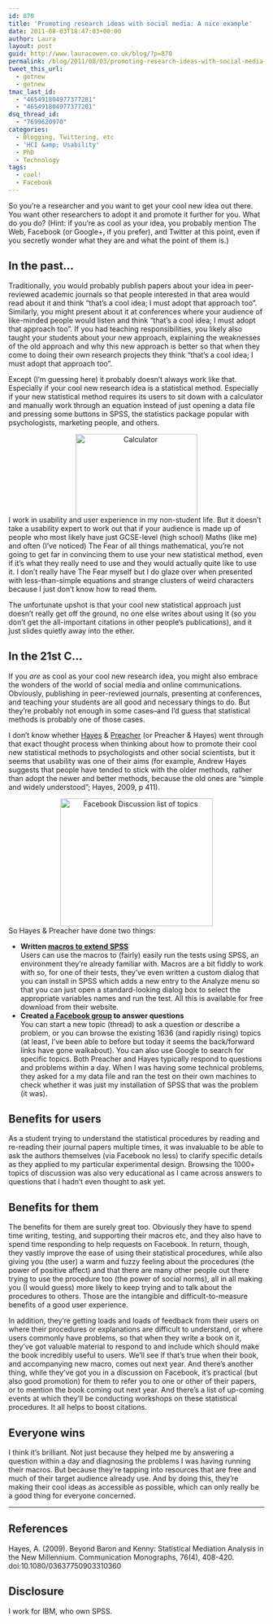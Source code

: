 ```yaml
---
id: 870
title: 'Promoting research ideas with social media: A nice example'
date: 2011-08-03T18:47:03+00:00
author: Laura
layout: post
guid: http://www.lauracowen.co.uk/blog/?p=870
permalink: /blog/2011/08/03/promoting-research-ideas-with-social-media-a-nice-example/
tweet_this_url:
  - getnew
  - getnew
tmac_last_id:
  - "465491804977377281"
  - "465491804977377281"
dsq_thread_id:
  - "7699620970"
categories:
  - Blogging, Twittering, etc
  - 'HCI &amp; Usability'
  - PhD
  - Technology
tags:
  - cool!
  - Facebook
---
```

So you&#8217;re a researcher and you want to get your cool new idea out there. You want other researchers to adopt it and promote it further for you. What do you do? (Hint: if you&#8217;re as cool as your idea, you probably mention The Web, Facebook (or Google+, if you prefer), and Twitter at this point, even if you secretly wonder what they are and what the point of them is.)

## In the past&#8230;

Traditionally, you would probably publish papers about your idea in peer-reviewed academic journals so that people interested in that area would read about it and think &#8220;that&#8217;s a cool idea; I must adopt that approach too&#8221;. Similarly, you might present about it at conferences where your audience of like-minded people would listen and think &#8220;that&#8217;s a cool idea; I must adopt that approach too&#8221;. If you had teaching responsibilities, you likely also taught your students about your new approach, explaining the weaknesses of the old approach and why this new approach is better so that when they come to doing their own research projects they think &#8220;that&#8217;s a cool idea; I must adopt that approach too&#8221;.

Except (I&#8217;m guessing here) it probably doesn&#8217;t always work like that. Especially if your cool new research idea is a statistical method. Especially if your new statistical method requires its users to sit down with a calculator and manually work through an equation instead of just opening a data file and pressing some buttons in SPSS, the statistics package popular with psychologists, marketing people, and others.

<center>
  <a title="Calculator by Dottie Mae, on Flickr" href="http://www.flickr.com/photos/dottiemae/5188013034/"><img class="aligncenter" src="http://farm2.static.flickr.com/1022/5188013034_a635bde2de_m.jpg" alt="Calculator" width="240" height="160" /></a>
</center>I work in usability and user experience in my non-student life. But it doesn&#8217;t take a usability expert to work out that if your audience is made up of people who most likely have just GCSE-level (high school) Maths (like me) and often (I&#8217;ve noticed) The Fear of all things mathematical, you&#8217;re not going to get far in convincing them to use your new statistical method, even if it&#8217;s what they really need to use and they would actually quite like to use it. I don&#8217;t really have The Fear myself but I do glaze over when presented with less-than-simple equations and strange clusters of weird characters because I just don&#8217;t know how to read them.

The unfortunate upshot is that your cool new statistical approach just doesn&#8217;t really get off the ground, no one else writes about using it (so you don&#8217;t get the all-important citations in other people&#8217;s publications), and it just slides quietly away into the ether.

## In the 21st C&#8230;

If you _are_ as cool as your cool new research idea, you might also embrace the wonders of the world of social media and online communications. Obviously, publishing in peer-reviewed journals, presenting at conferences, and teaching your students are all good and necessary things to do. But they&#8217;re probably not enough in some cases&#8211;and I&#8217;d guess that statistical methods is probably one of those cases.

I don&#8217;t know whether <a title="Andrew Hayes's website" href="http://www.afhayes.com/" target="_blank">Hayes</a> & <a title="Kristopher Preacher's website" href="http://www.people.ku.edu/~preacher/" target="_blank">Preacher</a> (or Preacher & Hayes) went through that exact thought process when thinking about how to promote their cool new statistical methods to psychologists and other social scientists, but it seems that usability was one of their aims (for example, Andrew Hayes suggests that people have tended to stick with the older methods, rather than adopt the newer and better methods, because the old ones are &#8220;simple and widely understood&#8221;; Hayes, 2009, p 411).

<center>
  <a href="http://www.facebook.com/group.php?gid=44574520333&v=app_2373072738"><img class="aligncenter size-medium wp-image-871" title="Facebook Discussion list of topics" src="http://www.lauracowen.co.uk/blog/wp-content/uploads/2011/08/modemed-facebook-screenshot-300x251.png" alt="Facebook Discussion list of topics" width="300" height="251" /></a>
</center>So Hayes & Preacher have done two things:

  * **Written <a title="Macros for SPSS on Andrew Hayes's website" href="http://www.afhayes.com/spss-sas-and-mplus-macros-and-code.html" target="_blank">macros to extend SPSS</a>**  
    Users can use the macros to (fairly) easily run the tests using SPSS, an environment they&#8217;re already familiar with. Macros are a bit fiddly to work with so, for one of their tests, they&#8217;ve even written a custom dialog that you can install in SPSS which adds a new entry to the Analyze menu so that you can just open a standard-looking dialog box to select the appropriate variables names and run the test. All this is available for free download from their website.
  * **Created <a title="Moderated Mediation Facebook Group" href="http://www.facebook.com/group.php?gid=44574520333&v=app_2373072738" target="_blank">a Facebook group</a> to answer questions**  
    You can start a new topic (thread) to ask a question or describe a problem, or you can browse the existing 1636 (and rapidly rising) topics (at least, I&#8217;ve been able to before but today it seems the back/forward links have gone walkabout). You can also use Google to search for specific topics. Both Preacher and Hayes typically respond to questions and problems within a day. When I was having some technical problems, they asked for a my data file and ran the test on their own machines to check whether it was just my installation of SPSS that was the problem (it was).

## Benefits for users

As a student trying to understand the statistical procedures by reading and re-reading their journal papers multiple times, it was invaluable to be able to ask the authors themselves (via Facebook no less) to clarify specific details as they applied to my particular experimental design. Browsing the 1000+ topics of discussion was also very educational as I came across answers to questions that I hadn&#8217;t even thought to ask yet.

## Benefits for them

The benefits for them are surely great too. Obviously they have to spend time writing, testing, and supporting their macros etc, and they also have to spend time responding to help requests on Facebook. In return, though, they vastly improve the ease of using their statistical procedures, while also giving you (the user) a warm and fuzzy feeling about the procedures (the power of positive affect) and that there are many other people out there trying to use the procedure too (the power of social norms), all in all making you (I would guess) more likely to keep trying and to talk about the procedures to others. Those are the intangible and difficult-to-measure benefits of a good user experience.

In addition, they&#8217;re getting loads and loads of feedback from their users on where their procedures or explanations are difficult to understand, or where users commonly have problems, so that when they write a book on it, they&#8217;ve got valuable material to respond to and include which should make the book incredibly useful to users. We&#8217;ll see if that&#8217;s true when their book, and accompanying new macro, comes out next year. And there&#8217;s another thing, while they&#8217;ve got you in a discussion on Facebook, it&#8217;s practical (but also good promotion) for them to refer you to one or other of their papers, or to mention the book coming out next year. And there&#8217;s a list of up-coming events at which they&#8217;ll be conducting workshops on these statistical procedures. It all helps to boost citations.

## Everyone wins

I think it&#8217;s brilliant. Not just because they helped me by answering a question within a day and diagnosing the problems I was having running their macros. But because they&#8217;re tapping into resources that are free and much of their target audience already use. And by doing this, they&#8217;re making their cool ideas as accessible as possible, which can only really be a good thing for everyone concerned.

* * *

## References

Hayes, A. (2009). Beyond Baron and Kenny: Statistical Mediation Analysis in the New Millennium. Communication Monographs, 76(4), 408-420. doi:10.1080/03637750903310360

## Disclosure

I work for IBM, who own SPSS.